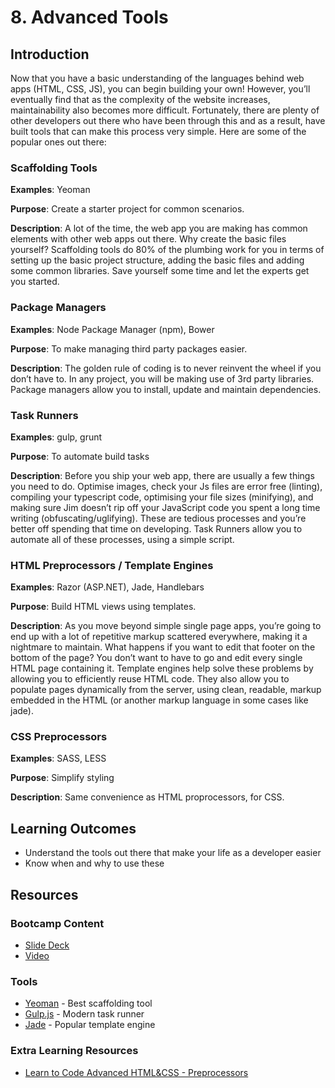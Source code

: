 # 8. Advanced Tools
## Introduction
Now that you have a basic understanding of the languages behind web apps (HTML, CSS, JS), you can begin building your own! However, you’ll eventually find that as the complexity of the website increases, maintainability also becomes more difficult. Fortunately, there are plenty of other developers out there who have been through this and as a result, have built tools that can make this process very simple. Here are some of the popular ones out there: 

### Scaffolding Tools  
**Examples**: Yeoman

**Purpose**: Create a starter project for common scenarios.

**Description**: A lot of the time, the web app you are making has common elements with other web apps out there. Why create the basic files yourself? Scaffolding tools do 80% of the plumbing work for you in terms of setting up the basic project structure, adding the basic files and adding some common libraries. Save yourself some time and let the experts get you started.

### Package Managers 
**Examples**: Node Package Manager (npm), Bower

**Purpose**: To make managing third party packages easier. 

**Description**: The golden rule of coding is to never reinvent the wheel if you don’t have to. In any project, you will be making use of 3rd party libraries. Package managers allow you to install, update and maintain dependencies.

### Task Runners 
**Examples**: gulp, grunt 

**Purpose**: To automate build tasks 

**Description**: Before you ship your web app, there are usually a few things you need to do. Optimise images, check your Js files are error free (linting), compiling your typescript code, optimising your file sizes (minifying), and making sure Jim doesn’t rip off your JavaScript code you spent a long time writing (obfuscating/uglifying). These are tedious processes and you’re better off spending that time on developing. Task Runners allow you to automate all of these processes, using a simple script.

### HTML Preprocessors / Template Engines
**Examples**: Razor (ASP.NET), Jade, Handlebars

**Purpose**: Build HTML views using templates.

**Description**: As you move beyond simple single page apps, you’re going to end up with a lot of repetitive markup scattered everywhere, making it a nightmare to maintain. What happens if you want to edit that footer on the bottom of the page? You don’t want to have to go and edit every single HTML page containing it. Template engines help solve these problems by allowing you to efficiently reuse HTML code. They also allow you to populate pages dynamically from the server, using clean, readable, markup embedded in the HTML (or another markup language in some cases like jade).

### CSS Preprocessors
**Examples**: SASS, LESS

**Purpose**: Simplify styling

**Description**: Same convenience as HTML proprocessors, for CSS. 

## Learning Outcomes
* Understand the tools out there that make your life as a developer easier
* Know when and why to use these

## Resources
### Bootcamp Content
* [Slide Deck](http://link.com)
* [Video](http://link.com)

### Tools
* [Yeoman](http://yeoman.io/) - Best scaffolding tool
* [Gulp.js](http://gulpjs.com/) - Modern task runner
* [Jade](http://jade-lang.com/) - Popular template engine

### Extra Learning Resources
* [Learn to Code Advanced HTML&CSS - Preprocessors](http://learn.shayhowe.com/advanced-html-css/preprocessors/)
